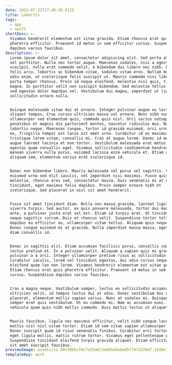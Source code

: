 ```yaml
---
date: 2022-07-31T17:48:30.612Z
title: Lobortis
tags:
  - app
  - swift
shortDesc: >-
  Vivamus hendrerit elementum est vitae gravida. Etiam rhoncus erat quis
  pharetra efficitur. Praesent id metus in sem efficitur cursus. Suspendisse
  dapibus varius faucibus.
description: >-
  Lorem ipsum dolor sit amet, consectetur adipiscing elit. Sed porta at mauris
  vel porttitor. Nulla nec tortor augue. Maecenas sodales, nisi a egestas
  suscipit, nulla erat commodo velit, a bibendum dui libero nec nibh. Proin
  felis arcu, lobortis ac bibendum vitae, sodales vitae eros. Nullam molestie
  odio enim, ut scelerisque felis suscipit ut. Mauris commodo nisi libero. Donec
  porta tempor rhoncus. Proin id neque eleifend, molestie nisi quis, tincidunt
  magna. In porttitor velit non suscipit bibendum. Sed molestie tellus lectus,
  sed egestas dolor dapibus vel. Vestibulum dui magna, imperdiet ut ligula eu,
  sollicitudin ornare nulla.


  Quisque malesuada vitae dui at ornare. Integer pulvinar augue eu lectus
  aliquet tempus. Cras cursus ultricies massa vel ornare. Nunc nibh nunc,
  ullamcorper sed elementum quis, commodo quis nisl. Orci varius natoque
  penatibus et magnis dis parturient montes, nascetur ridiculus mus. Nam ut
  lobortis neque. Maecenas congue, tortor id gravida euismod, orci urna dictum
  ex, fringilla tempor est lacus sit amet urna. Curabitur id ex maximus,
  tristique lorem vitae, convallis mi. Cras at augue lorem. Donec id metus et
  augue laoreet lacinia et non tortor. Vestibulum malesuada erat metus, a
  egestas quam convallis eget. Vivamus sollicitudin condimentum hendrerit.
  Aenean viverra nulla purus, euismod lacinia enim vehicula et. Etiam auctor
  aliquam sem, elementum varius erat scelerisque id.


  Donec non bibendum libero. Mauris malesuada vel purus vel sagittis. Vestibulum
  euismod urna sed elit iaculis, vel imperdiet nisi maximus. Fusce quis sapien
  molestie, rhoncus eros sed, consectetur massa. Duis venenatis mi at nunc
  tincidunt, eget maximus felis dapibus. Proin semper ornare nibh et
  scelerisque. Sed placerat in nisl sit amet hendrerit.


  Fusce sit amet tincidunt diam. Nulla non massa gravida, laoreet ligula vel,
  viverra turpis. Sed auctor, ex quis posuere malesuada, tortor dui maximus
  ante, a pulvinar justo erat vel est. Etiam id turpis erat. Ut tincidunt congue
  neque sagittis rutrum. Duis et rhoncus velit. Suspendisse tortor tellus,
  dapibus eu efficitur eu, ullamcorper vitae tellus. Aliquam quis neque justo.
  Donec congue euismod mi at gravida. Nulla imperdiet massa massa, eget semper
  diam convallis id.


  Donec in sagittis elit. Etiam accumsan facilisis purus, convallis congue
  lectus pretium et. In a pulvinar velit. Aliquam a sapien quis mi gravida
  pulvinar a a orci. Integer ullamcorper pretium risus ac sollicitudin.
  Curabitur iaculis, lorem vel tincidunt egestas, dui odio cursus neque, auctor
  eleifend quam leo non lorem. Vivamus hendrerit elementum est vitae gravida.
  Etiam rhoncus erat quis pharetra efficitur. Praesent id metus in sem efficitur
  cursus. Suspendisse dapibus varius faucibus.


  Cras a magna neque. Vestibulum semper, lectus eu sollicitudin accumsan, mi ex
  ultricies velit, id tempus lectus dui at odio. Donec vestibulum dui nec augue
  placerat, elementum mollis sapien varius. Nunc at sodales mi. Quisque tempus
  semper erat quis vestibulum. Ut eu commodo mi. Nam ac accumsan nunc. Morbi
  vehicula quam quis nibh mollis commodo. Duis mattis lectus ut aliquet egestas.


  Mauris faucibus, ligula nec maximus efficitur, velit nibh congue lacus, et
  mattis nisl nisl vitae tortor. Etiam id sem vitae sapien ullamcorper laoreet.
  Donec suscipit quam id risus venenatis finibus. Curabitur orci tortor, maximus
  eget ligula mollis, mattis rutrum tortor. Vivamus eget pellentesque purus.
  Suspendisse tincidunt eleifend turpis gravida aliquet. Etiam efficitur lorem
  sit amet suscipit faucibus.
previewImage: assets/ss_d9c50bbcf6c7a29a673eb81ddabe65f7472d78df.1920x1080.jpg
templateKey: work
---
```

